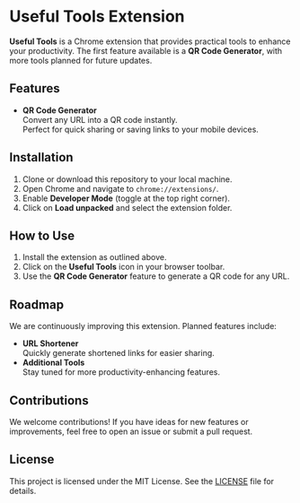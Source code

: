 # Useful Tools Extension

**Useful Tools** is a Chrome extension that provides practical tools to enhance your productivity. The first feature available is a **QR Code Generator**, with more tools planned for future updates.

## Features
- **QR Code Generator**  
  Convert any URL into a QR code instantly.  
  Perfect for quick sharing or saving links to your mobile devices.

## Installation
1. Clone or download this repository to your local machine.
2. Open Chrome and navigate to `chrome://extensions/`.
3. Enable **Developer Mode** (toggle at the top right corner).
4. Click on **Load unpacked** and select the extension folder.

## How to Use
1. Install the extension as outlined above.
2. Click on the **Useful Tools** icon in your browser toolbar.
3. Use the **QR Code Generator** feature to generate a QR code for any URL.

## Roadmap
We are continuously improving this extension. Planned features include:
- **URL Shortener**  
  Quickly generate shortened links for easier sharing.
- **Additional Tools**  
  Stay tuned for more productivity-enhancing features.

## Contributions
We welcome contributions! If you have ideas for new features or improvements, feel free to open an issue or submit a pull request.

## License
This project is licensed under the MIT License. See the [LICENSE](LICENSE) file for details.
